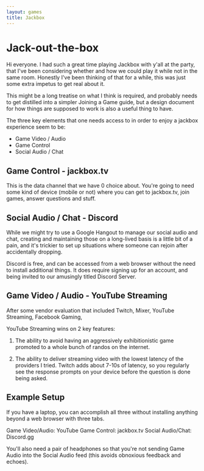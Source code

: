 ```yaml
---
layout: games
title: Jackbox
---
```


# Jack-out-the-box

Hi everyone. I had such a great time playing Jackbox with y'all at the party, that I've been considering whether and how we could play it while not in the same room. Honestly I've been thinking of that for a while, this was just some extra impetus to get real about it.

This might be a long treatise on what I think is required, and probably needs to get distilled into a simpler Joining a Game guide, but a design document for how things are supposed to work is also a useful thing to have.

The three key elements that one needs access to in order to enjoy a jackbox experience seem to be:

* Game Video / Audio
* Game Control
* Social Audio / Chat

## Game Control - jackbox.tv

This is the data channel that we have 0 choice about. You're going to need some kind of device (mobile or not) where you can get to jackbox.tv, join games, answer questions and stuff.

## Social Audio / Chat - Discord

While we might try to use a Google Hangout to manage our social audio and chat, creating and maintaining those on a long-lived basis is a little bit of a pain, and it's trickier to set up situations where someone can rejoin after accidentally dropping.

Discord is free, and can be accessed from a web browser without the need to install additional things. It does require signing up for an account, and being invited to our amusingly titled Discord Server.

## Game Video / Audio - YouTube Streaming

After some vendor evaluation that included Twitch, Mixer, YouTube Streaming, Facebook Gaming, 

YouTube Streaming wins on 2 key features: 

1. The ability to avoid having an aggressively exhibitionistic game promoted to a whole bunch of randos on the internet. 

2. The ability to deliver streaming video with the lowest latency of the providers I tried. Twitch adds about 7-10s of latency, so you regularly see the response prompts on your device before the question is done being asked.


## Example Setup

If you have a laptop, you can accomplish all three without installing anything beyond a web browser with three tabs.

Game Video/Audio: YouTube
Game Control: jackbox.tv
Social Audio/Chat: Discord.gg

You'll also need a pair of headphones so that you're not sending Game Audio into the Social Audio feed (this avoids obnoxious feedback and echoes).
